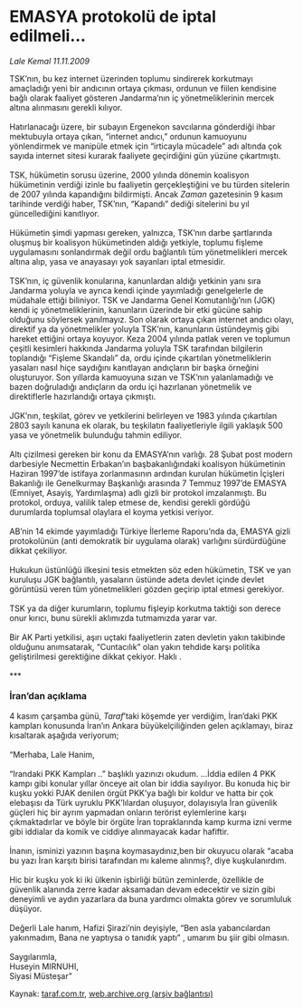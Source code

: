 # EMASYA protokolü de iptal edilmeli...

*Lale Kemal 11.11.2009*

<div class="yazi">TSK’nın, bu kez internet üzerinden toplumu sindirerek korkutmayı amaçladığı yeni bir andıcının ortaya çıkması, ordunun ve fiilen kendisine bağlı olarak faaliyet gösteren Jandarma’nın iç yönetmeliklerinin mercek altına alınmasını gerekli kılıyor. <br/><br/>Hatırlanacağı üzere, bir subayın Ergenekon savcılarına gönderdiği ihbar mektubuyla ortaya çıkan, “internet andıcı,” ordunun kamuoyunu yönlendirmek ve manipüle etmek için “irticayla mücadele” adı altında çok sayıda internet sitesi kurarak faaliyete geçirdiğini gün yüzüne çıkartmıştı. <br/><br/>TSK, hükümetin sorusu üzerine, 2000 yılında dönemin koalisyon hükümetinin verdiği izinle bu faaliyetin gerçekleştiğini ve bu türden sitelerin de 2007 yılında kapandığını bildirmişti. Ancak <i>Zaman</i> gazetesinin 9 kasım tarihinde verdiği haber, TSK’nın, “Kapandı” dediği sitelerini bu yıl güncellediğini kanıtlıyor. <br/><br/>Hükümetin şimdi yapması gereken, yalnızca, TSK’nın darbe şartlarında oluşmuş bir koalisyon hükümetinden aldığı yetkiyle, toplumu fişleme uygulamasını sonlandırmak değil ordu bağlantılı tüm yönetmelikleri mercek altına alıp, yasa ve anayasayı yok sayanları iptal etmesidir. <br/><br/>TSK’nın, iç güvenlik konularına, kanunlardan aldığı yetkinin yanı sıra Jandarma yoluyla ve ayrıca kendi içinde yayımladığı genelgelerle de müdahale ettiği biliniyor. TSK ve Jandarma Genel Komutanlığı’nın (JGK) kendi iç yönetmeliklerinin, kanunların üzerinde bir etki gücüne sahip olduğunu söylersek yanılmayız. Son olarak ortaya çıkan internet andıcı olayı, direktif ya da yönetmelikler yoluyla TSK’nın, kanunların üstündeymiş gibi hareket ettiğini ortaya koyuyor. Keza 2004 yılında patlak veren ve toplumun çeşitli kesimleri hakkında Jandarma yoluyla TSK tarafından bilgilerin toplandığı “Fişleme Skandalı” da, ordu içinde çıkartılan yönetmeliklerin yasaları nasıl hiçe saydığını kanıtlayan andıçların bir başka örneğini oluşturuyor. Son yıllarda kamuoyuna sızan ve TSK’nın yalanlamadığı ve bazen doğruladığı andıçların da ordu içi hazırlanan yönetmelik ve direktiflerle hazırlandığı ortaya çıkmıştı. <br/><br/>JGK’nın, teşkilat, görev ve yetkilerini belirleyen ve 1983 yılında çıkartılan 2803 sayılı kanuna ek olarak, bu teşkilatın faaliyetleriyle ilgili yaklaşık 500 yasa ve yönetmelik bulunduğu tahmin ediliyor. <br/><br/>Altı çizilmesi gereken bir konu da EMASYA’nın varlığı. 28 Şubat post modern darbesiyle Necmettin Erbakan’ın başbakanlığındaki koalisyon hükümetinin Haziran 1997’de istifaya zorlanmasının ardından kurulan hükümetin İçişleri Bakanlığı ile Genelkurmay Başkanlığı arasında 7 Temmuz 1997’de EMASYA (Emniyet, Asayiş, Yardımlaşma) adlı gizli bir protokol imzalanmıştı. Bu protokol, orduya, valilik talep etmese de, kendisi gerekli gördüğü durumlarda toplumsal olaylara el koyma yetkisi veriyor. <br/><br/>AB’nin 14 ekimde yayımladığı Türkiye İlerleme Raporu’nda da, EMASYA gizli protokolünün (anti demokratik bir uygulama olarak) varlığını sürdürdüğüne dikkat çekiliyor. <br/><br/>Hukukun üstünlüğü ilkesini tesis etmekten söz eden hükümetin, TSK ve yan kuruluşu JGK bağlantılı, yasaların üstünde adeta devlet içinde devlet görüntüsü veren tüm yönetmelikleri gözden geçirip iptal etmesi gerekiyor. <br/><br/>TSK ya da diğer kurumların, toplumu fişleyip korkutma taktiği son derece onur kırıcı, bunu sürekli aklımızda tutmamızda yarar var. <br/><br/>Bir AK Parti yetkilisi, aşırı uçtaki faaliyetlerin zaten devletin yakın takibinde olduğunu anımsatarak, “Cuntacılık” olan yakın tehdide karşı politika geliştirilmesi gerektiğine dikkat çekiyor. Haklı . <br/><br/>***<b> <br/><br/><font size="3">İran’dan açıklama</font> </b><br/><br/>4 kasım çarşamba günü, <i>Taraf</i>’taki köşemde yer verdiğim, İran’daki PKK kampları konusunda İran’ın Ankara büyükelçiliğinden gelen açıklamayı, biraz kısaltarak aşağıda veriyorum; <br/><br/>“Merhaba, Lale Hanim, <br/><br/>“Irandaki PKK Kampları ..” başlıklı yazınızı okudum. ...İddia edilen 4 PKK kampı gibi konular yıllar önceye ait olan bir iddia sayılıyor. Bu konuda hiç bir kuşku yokki PJAK denilen örgüt PKK’ya bağlı bir koldur ve hatta bir çok elebaşısı da Türk uyruklu PKK’lılardan oluşuyor, dolayısıyla İran güvenlik güçleri hiç bir ayrım yapmadan onların terörist eylemlerine karşı çıkmaktadırlar ve böyle bir örgüte İran topraklarında kamp kurma izni verme gibi iddialar da komik ve ciddiye alınmayacak kadar hafiftir. <br/><br/>İnanın, isminizi yazının başına koymasaydınız,ben bir okuyucu olarak “acaba bu yazı İran karşıtı birisi tarafından mı kaleme alınmış?, diye kuşkulanırdım. <br/><br/>Hic bir kuşku yok ki iki ülkenin işbirliği bütün zeminlerde, özellikle de güvenlik alanında zerre kadar aksamadan devam edecektir ve sizin gibi deneyimli ve aydın yazarlara da buna yardımcı olmakta görev ve sorumluluk düşüyor. <br/><br/>Değerli Lale hanım, Hafizi Şirazi’nin deyişiyle, “Ben asla yabancılardan yakınmadım, Bana ne yaptıysa o tanıdık yaptı” , umarım bu şiir gibi olmasın. <br/><br/>Saygılarımla, <br/>Huseyin MIRNUHI, <br/>Siyasi Müsteşar”
              </div>

Kaynak: [taraf.com.tr](http://taraf.com.tr:80/makale/8423.htm), [web.archive.org (arşiv bağlantısı)](http://web.archive.org/web/20100326044101/http://taraf.com.tr:80/makale/8423.htm)
